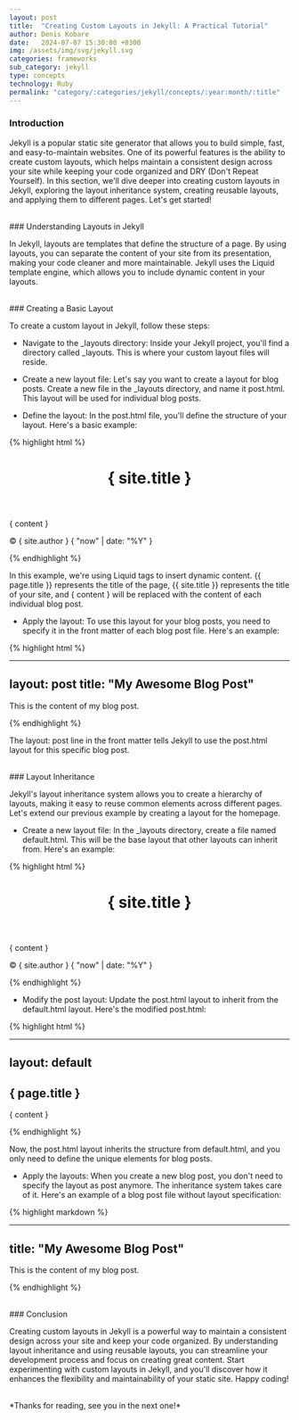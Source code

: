 ```yaml
---
layout: post
title:  "Creating Custom Layouts in Jekyll: A Practical Tutorial"
author: Denis Kobare
date:   2024-07-07 15:30:00 +0300
img: /assets/img/svg/jekyll.svg
categories: frameworks
sub_category: jekyll
type: concepts
technology: Ruby
permalink: "category/:categories/jekyll/concepts/:year:month/:title"
---
```



### Introduction

Jekyll is a popular static site generator that allows you to build simple, fast, 
and easy-to-maintain websites. One of its powerful features is the ability to 
create custom layouts, which helps maintain a consistent design across your site 
while keeping your code organized and DRY (Don't Repeat Yourself). In this 
section, we'll dive deeper into creating custom layouts in Jekyll, exploring the 
layout inheritance system, creating reusable layouts, and applying them to 
different pages. Let's get started!



<br>
### Understanding Layouts in Jekyll

In Jekyll, layouts are templates that define the structure of a page. By using 
layouts, you can separate the content of your site from its presentation, making 
your code cleaner and more maintainable. Jekyll uses the Liquid template engine, 
which allows you to include dynamic content in your layouts.



<br>
### Creating a Basic Layout

To create a custom layout in Jekyll, follow these steps:

- Navigate to the _layouts directory: Inside your Jekyll project, you'll find a 
directory called _layouts. This is where your custom layout files will reside.

- Create a new layout file: Let's say you want to create a layout for blog posts. 
Create a new file in the _layouts directory, and name it post.html. This layout 
will be used for individual blog posts.

- Define the layout: In the post.html file, you'll define the structure of your 
layout. Here's a basic example:

{% highlight html %}

<!DOCTYPE html>
<html>
<head>
  <title>{ page.title }</title>
</head>
<body>
  <header>
    <h1>{ site.title }</h1>
  </header>
  <main>
    { content }
  </main>
  <footer>
    <p>&copy; { site.author } { "now" | date: "%Y" }</p>
  </footer>
</body>
</html>

{% endhighlight %}


In this example, we're using Liquid tags to insert dynamic content. 
{{ page.title }} represents the title of the page, {{ site.title }} represents 
the title of your site, and { content } will be replaced with the content of 
each individual blog post.

- Apply the layout: To use this layout for your blog posts, you need to specify 
it in the front matter of each blog post file. Here's an example:


{% highlight html %}

---
 layout: post
 title: "My Awesome Blog Post"
---


This is the content of my blog post.

{% endhighlight %}


The layout: post line in the front matter tells Jekyll to use the post.html 
layout for this specific blog post.


<br>
### Layout Inheritance

Jekyll's layout inheritance system allows you to create a hierarchy of layouts, 
making it easy to reuse common elements across different pages. Let's extend our 
previous example by creating a layout for the homepage.

- Create a new layout file: In the _layouts directory, create a file named 
default.html. This will be the base layout that other layouts can inherit from. 
Here's an example:

{% highlight html %}

<!DOCTYPE html>
<html>
<head>
  <title>{ page.title }</title>
</head>
<body>
  <header>
    <h1>{ site.title }</h1>
  </header>
  <main>
    { content }
  </main>
  <footer>
    <p>&copy; { site.author } { "now" | date: "%Y" }</p>
  </footer>
</body>
</html>

{% endhighlight %}


- Modify the post layout: Update the post.html layout to inherit from the 
default.html layout. Here's the modified post.html:


{% highlight html %}

---
layout: default
---

<article>
  <h2>{ page.title }</h2>
  { content }
</article>

{% endhighlight %}


Now, the post.html layout inherits the structure from default.html, and you only 
need to define the unique elements for blog posts.

- Apply the layouts: When you create a new blog post, you don't need to specify 
the layout as post anymore. The inheritance system takes care of it. Here's an 
example of a blog post file without layout specification:


{% highlight markdown %}

---
title: "My Awesome Blog Post"
---

This is the content of my blog post.

{% endhighlight %}



<br>
### Conclusion

Creating custom layouts in Jekyll is a powerful way to maintain a consistent 
design across your site and keep your code organized. By understanding layout 
inheritance and using reusable layouts, you can streamline your development 
process and focus on creating great content. Start experimenting with custom 
layouts in Jekyll, and you'll discover how it enhances the flexibility and 
maintainability of your static site. Happy coding!



<br>
*Thanks for reading, see you in the next one!*
